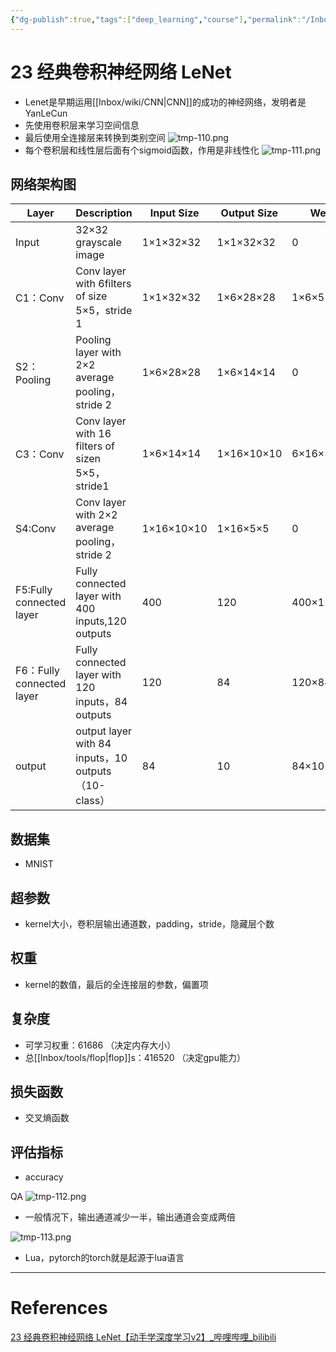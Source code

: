 ```yaml
---
{"dg-publish":true,"tags":["deep_learning","course"],"permalink":"/Inbox/study/人工智能/机器学习/深度学习/李沐学深度学习/23 经典卷积神经网络 LeNet/","dgPassFrontmatter":true}
---
```




# 23 经典卷积神经网络 LeNet
- Lenet是早期运用[[Inbox/wiki/CNN\|CNN]]的成功的神经网络，发明者是YanLeCun
- 先使用卷积层来学习空间信息
- 最后使用全连接层来转换到类别空间
![tmp-110.png](/img/user/Assets/attachments/tmp/tmp-110.png)
- 每个卷积层和线性层后面有个sigmoid函数，作用是非线性化
![tmp-111.png](/img/user/Assets/attachments/tmp/tmp-111.png)
## 网络架构图

| Layer                    | Description                                       | Input Size | Output Size | Weight      | Flop             |
| ------------------------ | ------------------------------------------------- | ---------- | ----------- | ----------- | ---------------- |
| Input                    | 32×32 grayscale image                             | 1×1×32×32  | 1×1×32×32   | 0           | 0                |
| C1：Conv                  | Conv layer with 6filters of size 5×5，stride 1     | 1×1×32×32  | 1×6×28×28   | 1×6×5×5+6   | 1×5×5×outputsize |
| S2：Pooling               | Pooling layer with 2×2 average pooling，stride 2   | 1×6×28×28  | 1×6×14×14   | 0           | 0                |
| C3：Conv                  | Conv layer with 16 filters of sizen 5×5，stride1   | 1×6×14×14  | 1×16×10×10  | 6×16×5×5+16 | 6×5×5×outputsize |
| S4:Conv                  | Conv layer with 2×2 average pooling，stride 2      | 1×16×10×10 | 1×16×5×5    | 0           | 0                |
| F5:Fully connected layer | Fully connected layer with 400 inputs,120 outputs | 400        | 120         | 400×120+120 | 400×120          |
| F6：Fully connected layer | Fully connected layer with 120 inputs，84 outputs  | 120        | 84          | 120×84+84   | 120×84           |
| output                   | output layer with 84 inputs，10 outputs（10-class）  | 84         | 10          | 84×10+10    | 84×10            |
## 数据集
- MNIST
##  超参数
- kernel大小，卷积层输出通道数，padding，stride，隐藏层个数
## 权重
- kernel的数值，最后的全连接层的参数，偏置项
## 复杂度
- 可学习权重：61686 （决定内存大小）
- 总[[Inbox/tools/flop\|flop]]s：416520 （决定gpu能力）
## 损失函数
- 交叉熵函数
## 评估指标
- accuracy

QA
![tmp-112.png](/img/user/Assets/attachments/tmp/tmp-112.png)
- 一般情况下，输出通道减少一半，输出通道会变成两倍

![tmp-113.png](/img/user/Assets/attachments/tmp/tmp-113.png)
- Lua，pytorch的torch就是起源于lua语言

---
# References
[23 经典卷积神经网络 LeNet【动手学深度学习v2】_哔哩哔哩_bilibili](https://www.bilibili.com/video/BV1t44y1r7ct/?spm_id_from=333.1387.collection.video_card.click&vd_source=73a67190a2e14f51c71c0fa447f094aa)